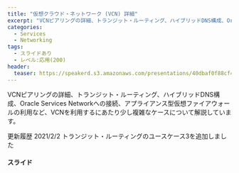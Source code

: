 ```yaml
---
title: "仮想クラウド・ネットワーク (VCN) 詳細"
excerpt: "VCNピアリングの詳細、トランジット・ルーティング、ハイブリッドDNS構成、Oracle Services Networkへの接続、アプライアンス型仮想ファイアウォールの利用など、VCNを利用するにあたり少し複雑なケースについて解説しています 2021/2/2 資料更新:トランジット・ルーティングのユースケース3を追加しました"
categories:
  - Services
  - Networking
tags:
  - スライドあり
  - レベル:応用(200)
header:
  teaser: https://speakerd.s3.amazonaws.com/presentations/40dbaf0f88cf4f148e0d7ca0694a8030/slide_0.jpg
---
```


VCNピアリングの詳細、トランジット・ルーティング、ハイブリッドDNS構成、Oracle Services Networkへの接続、アプライアンス型仮想ファイアウォールの利用など、VCNを利用するにあたり少し複雑なケースについて解説しています。

更新履歴
2021/2/2 トランジット・ルーティングのユースケース3を追加しました

#### スライド

<div style="max-width:768px">

<!-- Speakerdeckから Embeded リンクを取得して貼り付け (ここから) -->
<script async class="speakerdeck-embed" data-id="40dbaf0f88cf4f148e0d7ca0694a8030" data-ratio="1.77777777777778" src="//speakerdeck.com/assets/embed.js"></script>
<!-- Speakerdeckから Embeded リンクを取得して貼り付け (ここまで) -->

</div>